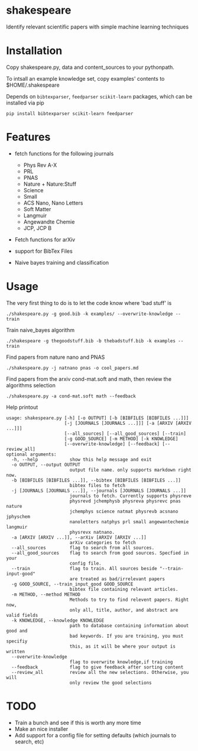 shakespeare
===========

Identify relevant scientific papers with simple machine learning techniques

Installation
===========
Copy shakespeare.py, data and content\_sources to your pythonpath.

To intsall an example knowledge set, copy examples' contents to $HOME/.shakespeare

Depends on `bibtexparser`, `feedparser` `scikit-learn` packages, which can be installed via pip

    pip install bibtexparser scikit-learn feedparser



Features
========

* fetch functions for the following journals
    
    * Phys Rev A-X
    * PRL
    * PNAS
    * Nature + Nature:Stuff
    * Science
    * Small
    * ACS Nano, Nano Letters
    * Soft Matter
    * Langmuir
    * Angewandte Chemie
    * JCP, JCP B

* Fetch functions for arXiv
* support for BibTex Files
* Naive bayes training and classification

Usage
======

The very first thing to do is to let the code know where 'bad stuff' is

	./shakespeare.py -g good.bib -k examples/ --overwrite-knowledge --train

Train naive\_bayes algorithm

    ./shakespeare -g thegoodstuff.bib -b thebadstuff.bib -k examples --train

Find papers from nature nano and PNAS

    ./shakespeare.py -j natnano pnas -o cool_papers.md

Find papers from the arxiv cond-mat.soft and math, then review the algorithms selection

    ./shakespeare.py -a cond-mat.soft math --feedback


Help printout

    usage: shakespeare.py [-h] [-o OUTPUT] [-b [BIBFILES [BIBFILES ...]]]
                          [-j [JOURNALS [JOURNALS ...]]] [-a [ARXIV [ARXIV ...]]]
                          [--all_sources] [--all_good_sources] [--train]
                          [-g GOOD_SOURCE] [-m METHOD] [-k KNOWLEDGE]
                          [--overwrite-knowledge] [--feedback] [--review_all]
    optional arguments:
      -h, --help            show this help message and exit
      -o OUTPUT, --output OUTPUT
                            output file name. only supports markdown right now.
      -b [BIBFILES [BIBFILES ...]], --bibtex [BIBFILES [BIBFILES ...]]
                            bibtex files to fetch
      -j [JOURNALS [JOURNALS ...]], --journals [JOURNALS [JOURNALS ...]]
                            journals to fetch. Currently supports physreve
                            physrevd jchemphysb physreva physrevc pnas nature
                            jchemphys science natmat physrevb acsnano jphyschem
                            nanoletters natphys prl small angewantechemie langmuir
                            physrevx natnano.
      -a [ARXIV [ARXIV ...]], --arXiv [ARXIV [ARXIV ...]]
                            arXiv categories to fetch
      --all_sources         flag to search from all sources.
      --all_good_sources    flag to search from good sources. Specfied in your
                            config file.
      --train               flag to train. All sources beside "--train-input-good"
                            are treated as bad/irrelevant papers
      -g GOOD_SOURCE, --train_input_good GOOD_SOURCE
                            bibtex file containing relevant articles.
      -m METHOD, --method METHOD
                            Methods to try to find relevent papers. Right now,
                            only all, title, author, and abstract are valid fields
      -k KNOWLEDGE, --knowledge KNOWLEDGE
                            path to database containing information about good and
                            bad keywords. If you are training, you must specifiy
                            this, as it will be where your output is written
      --overwrite-knowledge
                            flag to overwrite knowledge,if training
      --feedback            flag to give feedback after sorting content
      --review_all          review all the new selections. Otherwise, you will
                            only review the good selections


TODO
======
* Train a bunch and see if this is worth any more time
* Make an nice installer
* Add support for a config file for setting defaults (which journals to search, etc)
